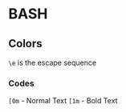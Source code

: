 # BASH

## Colors

```\e``` is the escape sequence

### Codes
```[0m``` - Normal Text
```[1m``` - Bold Text
